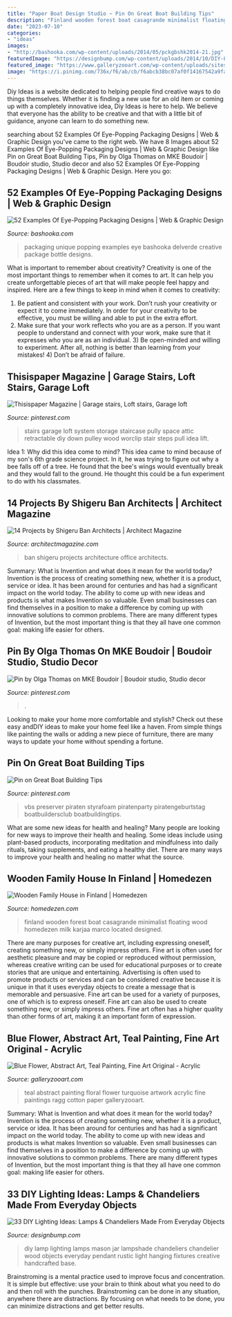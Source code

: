 ```yaml
---
title: "Paper Boat Design Studio ~ Pin On Great Boat Building Tips"
description: "Finland wooden forest boat casagrande minimalist floating wood homedezen milk karjaa marco located designed"
date: "2023-07-10"
categories:
- "ideas"
images:
- "http://bashooka.com/wp-content/uploads/2014/05/pckgbshk2014-21.jpg"
featuredImage: "https://designbump.com/wp-content/uploads/2014/10/DIY-Lamp-001.jpg"
featured_image: "https://www.galleryzooart.com/wp-content/uploads/sites/1382/2018/11/44822.jpg"
image: "https://i.pinimg.com/736x/f6/ab/cb/f6abcb38bc07af0f14167542a9fa3d47--dream-studio-bridal-boudoir.jpg"
---
```



Diy Ideas is a website dedicated to helping people find creative ways to do things themselves. Whether it is finding a new use for an old item or coming up with a completely innovative idea, Diy Ideas is here to help. We believe that everyone has the ability to be creative and that with a little bit of guidance, anyone can learn to do something new.

	

		
searching about 52 Examples Of Eye-Popping Packaging Designs | Web &amp; Graphic Design you've came to the right web. We have 8 Images about 52 Examples Of Eye-Popping Packaging Designs | Web &amp; Graphic Design like Pin on Great Boat Building Tips, Pin by Olga Thomas on MKE Boudoir | Boudoir studio, Studio decor and also 52 Examples Of Eye-Popping Packaging Designs | Web &amp; Graphic Design. Here you go:
		
    
## 52 Examples Of Eye-Popping Packaging Designs | Web &amp; Graphic Design

<img loading=lazy src="http://bashooka.com/wp-content/uploads/2014/05/pckgbshk2014-21.jpg" onerror="this.onerror=null;this.src='https://tse3.mm.bing.net/th?id=OIP.AJCVBt9vRnsm7olbrqUiRwHaKD&amp;pid=15.1';" alt="52 Examples Of Eye-Popping Packaging Designs | Web &amp; Graphic Design">

_Source: bashooka.com_

>packaging unique popping examples eye bashooka delverde creative package bottle designs. 

	

What is important to remember about creativity?
Creativity is one of the most important things to remember when it comes to art. It can help you create unforgettable pieces of art that will make people feel happy and inspired. Here are a few things to keep in mind when it comes to creativity: 
1) Be patient and consistent with your work. Don’t rush your creativity or expect it to come immediately. In order for your creativity to be effective, you must be willing and able to put in the extra effort. 
2) Make sure that your work reflects who you are as a person. If you want people to understand and connect with your work, make sure that it expresses who you are as an individual. 3) Be open-minded and willing to experiment. After all, nothing is better than learning from your mistakes! 4) Don’t be afraid of failure.

    
## Thisispaper Magazine | Garage Stairs, Loft Stairs, Garage Loft

<img loading=lazy src="https://i.pinimg.com/originals/b8/f0/72/b8f072c94fbca2233088b9025da64ef0.jpg" onerror="this.onerror=null;this.src='https://tse4.mm.bing.net/th?id=OIP.Heqyxl1LEreXwBusEr9CnwHaJ3&amp;pid=15.1';" alt="Thisispaper Magazine | Garage stairs, Loft stairs, Garage loft">

_Source: pinterest.com_

>stairs garage loft system storage staircase pully space attic retractable diy down pulley wood worclip stair steps pull idea lift. 

	

Idea 1: Why did this idea come to mind?
This idea came to mind because of my son's 6th grade science project. In it, he was trying to figure out why a bee falls off of a tree. He found that the bee's wings would eventually break and they would fall to the ground. He thought this could be a fun experiment to do with his classmates.

    
## 14 Projects By Shigeru Ban Architects | Architect Magazine

<img loading=lazy src="https://cdnassets.hw.net/3b/ba/1f6536b14f5ead2fe3dbe1174afb/815582560-walllesshouse-shigeruban-hero-tcm20-2123998.jpg" onerror="this.onerror=null;this.src='https://tse3.mm.bing.net/th?id=OIP.Wd8DUf-r179dnIyy5azL7wHaE8&amp;pid=15.1';" alt="14 Projects by Shigeru Ban Architects | Architect Magazine">

_Source: architectmagazine.com_

>ban shigeru projects architecture office architects. 

	

Summary: What is Invention and what does it mean for the world today?
Invention is the process of creating something new, whether it is a product, service or idea. It has been around for centuries and has had a significant impact on the world today. The ability to come up with new ideas and products is what makes Invention so valuable. Even small businesses can find themselves in a position to make a difference by coming up with innovative solutions to common problems. There are many different types of Invention, but the most important thing is that they all have one common goal: making life easier for others.

    
## Pin By Olga Thomas On MKE Boudoir | Boudoir Studio, Studio Decor

<img loading=lazy src="https://i.pinimg.com/736x/f6/ab/cb/f6abcb38bc07af0f14167542a9fa3d47--dream-studio-bridal-boudoir.jpg" onerror="this.onerror=null;this.src='https://tse2.mm.bing.net/th?id=OIP.sgoiihM-w9vly3CXWTlSwAHaLH&amp;pid=15.1';" alt="Pin by Olga Thomas on MKE Boudoir | Boudoir studio, Studio decor">

_Source: pinterest.com_

>. 

	

Looking to make your home more comfortable and stylish? Check out these easy andDIY ideas to make your home feel like a haven. From simple things like painting the walls or adding a new piece of furniture, there are many ways to update your home without spending a fortune.

    
## Pin On Great Boat Building Tips

<img loading=lazy src="https://i.pinimg.com/736x/68/7c/a6/687ca6fc4441ac5e050ab86bfd06ca1b.jpg" onerror="this.onerror=null;this.src='https://tse3.mm.bing.net/th?id=OIP.MRdN6-QGLKbb3DAqOFP2qwHaLH&amp;pid=15.1';" alt="Pin on Great Boat Building Tips">

_Source: pinterest.com_

>vbs preserver piraten styrafoam piratenparty piratengeburtstag boatbuildersclub boatbuildingtips. 

	

What are some new ideas for health and healing?
Many people are looking for new ways to improve their health and healing. Some ideas include using plant-based products, incorporating meditation and mindfulness into daily rituals, taking supplements, and eating a healthy diet. There are many ways to improve your health and healing no matter what the source.

    
## Wooden Family House In Finland | Homedezen

<img loading=lazy src="http://www.homedezen.com/wp-content/uploads/2014/09/Wooden-Family-house-in-Finland-09.jpg" onerror="this.onerror=null;this.src='https://tse1.mm.bing.net/th?id=OIP.AgovUMAQN-7Jnj0oSStyBAHaKI&amp;pid=15.1';" alt="Wooden Family House in Finland | Homedezen">

_Source: homedezen.com_

>finland wooden forest boat casagrande minimalist floating wood homedezen milk karjaa marco located designed. 

	

There are many purposes for creative art, including expressing oneself, creating something new, or simply impress others. Fine art is often used for aesthetic pleasure and may be copied or reproduced without permission, whereas creative writing can be used for educational purposes or to create stories that are unique and entertaining. Advertising is often used to promote products or services and can be considered creative because it is unique in that it uses everyday objects to create a message that is memorable and persuasive.
Fine art can be used for a variety of purposes, one of which is to express oneself. Fine art can also be used to create something new, or simply impress others. Fine art often has a higher quality than other forms of art, making it an important form of expression.

    
## Blue Flower, Abstract Art, Teal Painting, Fine Art Original - Acrylic

<img loading=lazy src="https://www.galleryzooart.com/wp-content/uploads/sites/1382/2018/11/44822.jpg" onerror="this.onerror=null;this.src='https://tse1.mm.bing.net/th?id=OIP.beGOe7-77en0U15whU7rWAHaGb&amp;pid=15.1';" alt="Blue Flower, Abstract Art, Teal Painting, Fine Art Original - Acrylic">

_Source: galleryzooart.com_

>teal abstract painting floral flower turquoise artwork acrylic fine paintings ragg cotton paper galleryzooart. 

	

Summary: What is Invention and what does it mean for the world today?
Invention is the process of creating something new, whether it is a product, service or idea. It has been around for centuries and has had a significant impact on the world today. The ability to come up with new ideas and products is what makes Invention so valuable. Even small businesses can find themselves in a position to make a difference by coming up with innovative solutions to common problems. There are many different types of Invention, but the most important thing is that they all have one common goal: making life easier for others.

    
## 33 DIY Lighting Ideas: Lamps &amp; Chandeliers Made From Everyday Objects

<img loading=lazy src="https://designbump.com/wp-content/uploads/2014/10/DIY-Lamp-001.jpg" onerror="this.onerror=null;this.src='https://tse3.mm.bing.net/th?id=OIP.ARi5YuDCQSOzp8GW6IsOMwHaJ4&amp;pid=15.1';" alt="33 DIY Lighting Ideas: Lamps &amp; Chandeliers Made From Everyday Objects">

_Source: designbump.com_

>diy lamp lighting lamps mason jar lampshade chandeliers chandelier wood objects everyday pendant rustic light hanging fixtures creative handcrafted base. 

	

Brainstroming is a mental practice used to improve focus and concentration. It is simple but effective: use your brain to think about what you need to do and then roll with the punches. Brainstroming can be done in any situation, anywhere there are distractions. By focusing on what needs to be done, you can minimize distractions and get better results.

